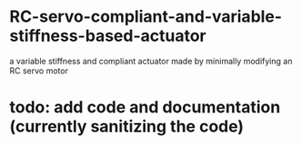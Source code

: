 # RC-servo-compliant-and-variable-stiffness-based-actuator
a variable stiffness and compliant actuator made by minimally modifying an RC servo motor
# todo: add code and documentation (currently sanitizing the code)
